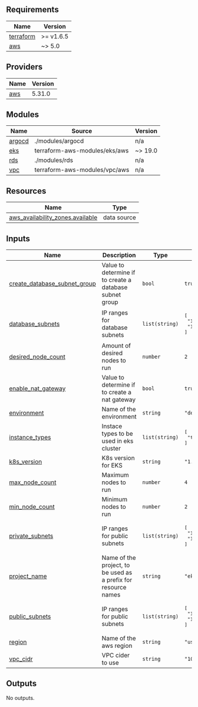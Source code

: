 <!-- BEGIN_TF_DOCS -->
## Requirements

| Name | Version |
|------|---------|
| <a name="requirement_terraform"></a> [terraform](#requirement\_terraform) | >= v1.6.5 |
| <a name="requirement_aws"></a> [aws](#requirement\_aws) | ~> 5.0 |

## Providers

| Name | Version |
|------|---------|
| <a name="provider_aws"></a> [aws](#provider\_aws) | 5.31.0 |

## Modules

| Name | Source | Version |
|------|--------|---------|
| <a name="module_argocd"></a> [argocd](#module\_argocd) | ./modules/argocd | n/a |
| <a name="module_eks"></a> [eks](#module\_eks) | terraform-aws-modules/eks/aws | ~> 19.0 |
| <a name="module_rds"></a> [rds](#module\_rds) | ./modules/rds | n/a |
| <a name="module_vpc"></a> [vpc](#module\_vpc) | terraform-aws-modules/vpc/aws | n/a |

## Resources

| Name | Type |
|------|------|
| [aws_availability_zones.available](https://registry.terraform.io/providers/hashicorp/aws/latest/docs/data-sources/availability_zones) | data source |

## Inputs

| Name | Description | Type | Default | Required |
|------|-------------|------|---------|:--------:|
| <a name="input_create_database_subnet_group"></a> [create\_database\_subnet\_group](#input\_create\_database\_subnet\_group) | Value to determine if to create a database subnet group | `bool` | `true` | no |
| <a name="input_database_subnets"></a> [database\_subnets](#input\_database\_subnets) | IP ranges for database subnets | `list(string)` | <pre>[<br>  "10.1.201.0/24",<br>  "10.1.202.0/24"<br>]</pre> | no |
| <a name="input_desired_node_count"></a> [desired\_node\_count](#input\_desired\_node\_count) | Amount of desired nodes to run | `number` | `2` | no |
| <a name="input_enable_nat_gateway"></a> [enable\_nat\_gateway](#input\_enable\_nat\_gateway) | Value to determine if to create a nat gateway | `bool` | `true` | no |
| <a name="input_environment"></a> [environment](#input\_environment) | Name of the environment | `string` | `"development"` | no |
| <a name="input_instance_types"></a> [instance\_types](#input\_instance\_types) | Instace types to be used in eks cluster | `list(string)` | <pre>[<br>  "t3.large"<br>]</pre> | no |
| <a name="input_k8s_version"></a> [k8s\_version](#input\_k8s\_version) | K8s version for EKS | `string` | `"1.28"` | no |
| <a name="input_max_node_count"></a> [max\_node\_count](#input\_max\_node\_count) | Maximum nodes to run | `number` | `4` | no |
| <a name="input_min_node_count"></a> [min\_node\_count](#input\_min\_node\_count) | Minimum nodes to run | `number` | `2` | no |
| <a name="input_private_subnets"></a> [private\_subnets](#input\_private\_subnets) | IP ranges for public subnets | `list(string)` | <pre>[<br>  "10.1.1.0/24",<br>  "10.1.2.0/24"<br>]</pre> | no |
| <a name="input_project_name"></a> [project\_name](#input\_project\_name) | Name of the project, to be used as a prefix for resource names | `string` | `"eks"` | no |
| <a name="input_public_subnets"></a> [public\_subnets](#input\_public\_subnets) | IP ranges for public subnets | `list(string)` | <pre>[<br>  "10.1.101.0/24",<br>  "10.1.102.0/24"<br>]</pre> | no |
| <a name="input_region"></a> [region](#input\_region) | Name of the aws region | `string` | `"us-east-1"` | no |
| <a name="input_vpc_cidr"></a> [vpc\_cidr](#input\_vpc\_cidr) | VPC cider to use | `string` | `"10.1.0.0/16"` | no |

## Outputs

No outputs.
<!-- END_TF_DOCS -->